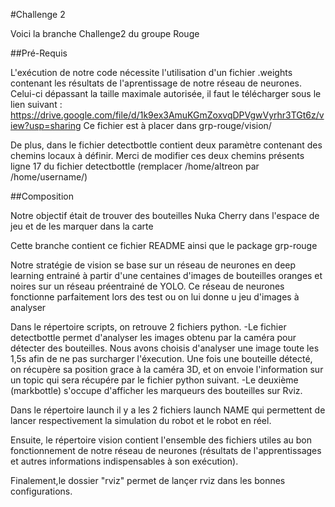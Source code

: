 #Challenge 2

Voici la branche Challenge2 du groupe Rouge

##Pré-Requis

L'exécution de notre code nécessite l'utilisation d'un fichier .weights contenant les résultats de l'aprentissage de notre réseau de neurones. 
Celui-ci dépassant la taille maximale autorisée, il faut le télécharger sous le lien suivant : https://drive.google.com/file/d/1k9ex3AmuKGmZoxvqDPVgwVyrhr3TGt6z/view?usp=sharing
Ce fichier est à placer dans grp-rouge/vision/

De plus, dans le fichier detectbottle contient deux paramètre contenant des chemins locaux à définir. Merci de modifier ces deux chemins présents ligne 17 du fichier detectbottle (remplacer /home/altreon par /home/username/)

##Composition

Notre objectif était de trouver des bouteilles Nuka Cherry dans l'espace de jeu et de les marquer dans la carte

Cette branche contient ce fichier README ainsi que le package grp-rouge

Notre stratégie de vision se base sur un réseau de neurones en deep learning entrainé à partir d'une centaines d'images de bouteilles oranges et noires sur un réseau préentrainé de YOLO. 
Ce réseau de neurones fonctionne parfaitement lors des test ou on lui donne u jeu d'images à analyser

Dans le répertoire scripts, on retrouve  2 fichiers python.
-Le fichier detectbottle permet d'analyser les images obtenu par la caméra pour détecter des bouteilles. Nous avons choisis d'analyser une image toute les 1,5s afin de ne pas surcharger l'éxecution.
 Une fois une bouteille détecté, on récupère sa position grace à la caméra 3D, et on envoie l'information sur un topic qui sera récupére par le fichier python suivant.
-Le deuxième (markbottle) s'occupe d'afficher les marqueurs des bouteilles sur Rviz.

Dans le répertoire launch il y a les 2 fichiers launch NAME qui permettent de lancer respectivement la simulation du robot et le robot en réel.

Ensuite, le répertoire vision contient l'ensemble des fichiers utiles au bon fonctionnement de notre réseau de neurones (résultats de l'apprentissages et autres informations indispensables à son exécution).

Finalement,le dossier "rviz"  permet de lançer rviz dans les bonnes configurations.
